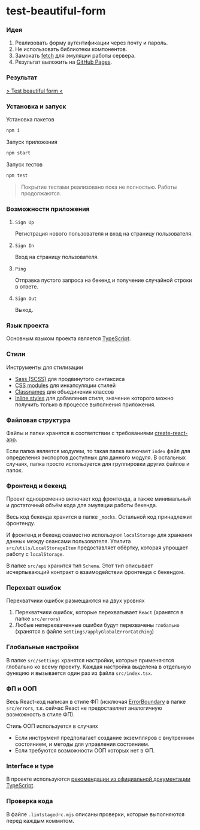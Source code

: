 # test-beautiful-form

### Идея

1. Реализовать форму аутентификации через почту и пароль.
2. Не использовать библиотеки компонентов.
3. Замокать [fetch](https://developer.mozilla.org/en-US/docs/Web/API/fetch) для эмуляции работы сервера.
4. Результат выложить на [GitHub Pages](https://create-react-app.dev/docs/deployment#github-pages).

### Результат

[> Test beautiful form <](https://ekb1zh.github.io/test-beautiful-form/)

### Установка и запуск

Установка пакетов

```bash
npm i
```

Запуск приложения

```bash
npm start
```

Запуск тестов

```bash
npm test
```

> Покрытие тестами реализовано пока не полностью. Работы продолжаются.

### Возможности приложения

1. `Sign Up`

   Регистрация нового пользователя и вход на страницу пользователя.

2. `Sign In`

   Вход на страницу пользователя.

3. `Ping`

   Отправка пустого запроса на бекенд и получение случайной строки в ответе.

4. `Sign Out`

   Выход.

### Язык проекта

Основным языком проекта является [TypeScript](https://www.typescriptlang.org/).

### Стили

Инструменты для стилизации

- [Sass (SCSS)](https://create-react-app.dev/docs/adding-a-sass-stylesheet) для продвинутого синтаксиса
- [CSS modules](https://create-react-app.dev/docs/adding-a-css-modules-stylesheet) для инкапсуляции стилей
- [Classnames](https://www.npmjs.com/package/classnames) для объединения классов
- [Inline styles](https://legacy.reactjs.org/docs/faq-styling.html#can-i-use-inline-styles) для добавления стиля, значение которого можно получить только в процессе выполнения приложения.

### Файловая структура

Файлы и папки хранятся в соответствии с требованиями [create-react-app](https://create-react-app.dev/docs/folder-structure).

Если папка является модулем, то такая папка включает `index` файл для определения экспортов доступных для данного модуля. В остальных случаях, папка просто используется для группировки других файлов и папок.

### Фронтенд и бекенд

Проект одновременно включает код фронтенда, а также минимальный и достаточный объём кода для эмуляции работы бекенда.

Весь код бекенда хранится в папке `_mocks`. Остальной код принадлежит фронтенду.

И фронтенд и бекенд совместно используют `localStorage` для хранения данных между сеансами пользователя. Утилита `src/utils/LocalStorageItem` предоставляет обёртку, которая упрощает работу с `localStorage`.

В папке `src/api` хранится тип `Schema`. Этот тип описывает исчерпывающий контракт о взаимодействии фронтенда с бекендом.

### Перехват ошибок

Перехватчики ошибок размещаются на двух уровнях

1. Перехватчики ошибок, которые перехватывает `React` (хранятся в папке `src/errors`)
2. Любые неперехваченные ошибки будут перехвачены `глобально` (хранятся в файле `settings/applyGlobalErrorCatching`)

### Глобальные настройки

В папке `src/settings` хранятся настройки, которые применяются глобально ко всему проекту. Каждая настройка выделена в отдельную функцию и вызывается один раз из файла `src/index.tsx`.

### ФП и ООП

Весь React-код написан в стиле ФП (исключая [ErrorBoundary](https://reactjs.org/docs/error-boundaries.html) в папке `src/errors`, т.к. сейчас React не предоставляет аналогичную возможность в стиле ФП).

Стиль ООП используется в случаях

- Если инструмент предполагает создание экземпляров с внутренним состоянием, и методы для управления состоянием.
- Если требуются возможности ООП которых нет в ФП.

### Interface и type

В проекте используются [рекомендации из официальной документации TypeScript](https://www.typescriptlang.org/docs/handbook/2/everyday-types.html#differences-between-type-aliases-and-interfaces).

### Проверка кода

В файле `.lintstagedrc.mjs` описаны проверки, которые выполняются перед каждым коммитом.
